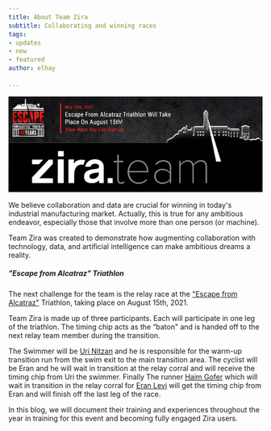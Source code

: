 ```yaml
---
title: About Team Zira
subtitle: Collaborating and winning races
tags:
- updates
- new
- featured
author: elhay

---
```

![](/uploads/zirateam.png)

We believe collaboration and data are crucial for winning in today's industrial manufacturing market.  Actually, this is true for any ambitious endeavor, especially those that involve more than one person (or machine).

Team Zira was created to demonstrate how augmenting collaboration with technology, data, and artificial intelligence can make ambitious dreams a reality.

##### "Escape from Alcatraz" Triathlon

The next challenge for the team is the relay race at the ["Escape from Alcatraz"](https://www.escapealcatraztri.com/event-information/overview) Triathlon, taking place on August 15th, 2021.

Team Zira is made up of three participants. Each will participate in one leg of the triathlon. The timing chip acts as the “baton" and is handed off to the next relay team member during the transition.

The Swimmer will be [Uri Nitzan](/about-uri-nitzan-team-zira) and he is responsible for the warm-up transition run from the swim exit to the main transition area.  The cyclist will be Eran and he will wait in transition at the relay corral and will receive the timing chip from Uri the swimmer.   Finally The runner [Haim Gofer](/about-haim-gofer-team-zira) which will wait in transition in the relay corral for [Eran Levi](/zira.team.eran.levi) will get the timing chip from Eran and will finish off the last leg of the race.

In this blog, we will document their training and experiences throughout the year in training for this event and becoming fully engaged Zira users.